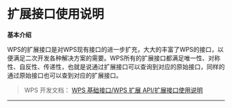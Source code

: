 # 扩展接口使用说明

**基本介绍**

WPS的扩展接口是对WPS现有接口的进一步扩充，大大的丰富了WPS的接口，以便满足二次开发各种解决方案的需要。WPS所有的扩展接口都满足唯一性、对称性、自反性、传递性，也就是说通过扩展接口可以查询到对应的原始接口，同样的通过原始接口也可以查到对应的扩展接口。

> WPS 开发文档： [WPS 基础接口/WPS 扩展 API/扩展接口使用说明](https://qn.cache.wpscdn.cn/encs/doc/office_v19/topics/WPS%20%E5%9F%BA%E7%A1%80%E6%8E%A5%E5%8F%A3/WPS%20%E6%89%A9%E5%B1%95%20API/%E6%89%A9%E5%B1%95%E6%8E%A5%E5%8F%A3%E4%BD%BF%E7%94%A8%E8%AF%B4%E6%98%8E.html)

------------------------------------------------------------------------
